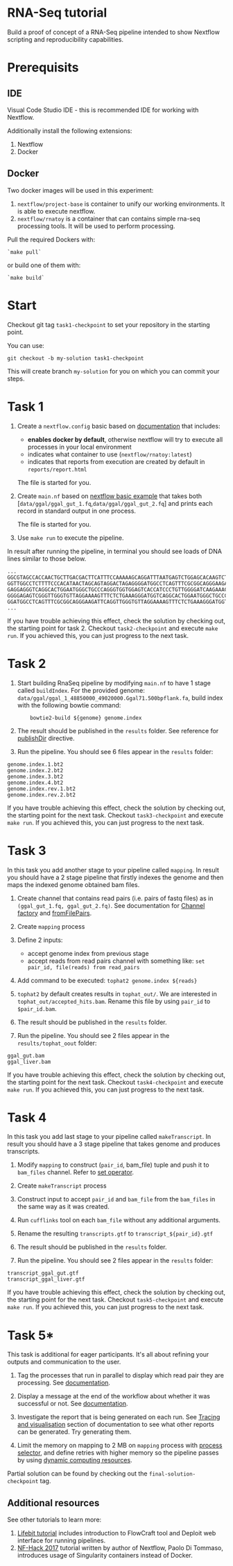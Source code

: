 RNA-Seq tutorial
======================

Build a proof of concept of a RNA-Seq pipeline intended to show Nextflow
scripting and reproducibility capabilities.

# Prerequisits

## IDE
Visual Code Studio IDE - this is recommended IDE for working with Nextflow.

Additionally install the following extensions:

1. Nextflow
2. Docker

## Docker

Two docker images will be used in this experiment:
1. `nextflow/project-base` is container to unify our working environments. It is able to execute nextflow.
2. `nextflow/rnatoy` is a container that can contains simple rna-seq processing tools. It will be used to perform processing.

Pull the required Dockers with: 

    `make pull`

or build one of them with:

    `make build`

# Start

Checkout git tag `task1-checkpoint` to set your repository in the starting point.

You can use:

`git checkout -b my-solution task1-checkpoint`

This will create branch `my-solution` for you on which you can commit your steps.

# Task 1

1. Create a `nextflow.config` basic based on [documentation](https://www.nextflow.io/docs/latest/config.html#configuration-file) that includes:
    * **enables docker by default**, otherwise nextflow will try to execute all processes in your local environment
    * indicates what container to use (`nextflow/rnatoy:latest`)
    * indicates that reports from execution are created by default in `reports/report.html`

    The file is started for you.

2. Create `main.nf` based on [nextflow basic example](https://www.nextflow.io/example1.html) that takes both [`data/ggal/ggal_gut_1.fq`,`data/ggal/ggal_gut_2.fq`] and prints each record in standard output in one process.

    The file is started for you.

3. Use `make run` to execute the pipeline.

In result after running the pipeline, in terminal you should see loads of DNA lines similar to those below.

```
...
GGCGTAGCCACCAACTGCTTGACGACTTCATTTCCAAAAAGCAGGATTTAATGAGTCTGGAGCACAAGTCTTATGAGGAGCAGCTGAGGGAACTGGGATTGCTTA
GGTTGGCCTCTTTTCCCACATAACTAGCAGTAGGACTAGAGGGGATGGCCTCAGTTTCGCGGCAGGGAAGATTCAGGTTGGGTGTTAGGAAAAGTTTCTCTGAAA
GAGGAGGGTCAGGCACTGGAATGGGCTGCCCAGGGTGGTGGAGTCACCATCCCTGTTGGGGATCAAGAAACATTTCACTGTGGTACTGAGGGATGTGGTTTAGTG
GGGGAGAGTCGGGTTGGGTGTTAGGAAAAGTTTCTCTGAAAGGGATGGTCAGGCACTGGAATGGGCTGCCCAGGGTGGTGGAGTCACCATCCCTGTTGGGGATCA
GGATGGCCTCAGTTTCGCGGCAGGGAAGATTCAGGTTGGGTGTTAGGAAAAGTTTCTCTGAAAGGGATGGTCAGGCACTGGAATGGGCTGCCCAGGGTGGTGGAG
...

```

If you have trouble achieving this effect, check the solution by checking out, the starting point for task 2. Checkout `task2-checkpoint` and execute `make run`. If you achieved this, you can just progress to the next task.

# Task 2

1. Start building RnaSeq pipeline by modifying `main.nf` to have 1 stage called `buildIndex`.
    For the provided genome: `data/ggal/ggal_1_48850000_49020000.Ggal71.500bpflank.fa`, build index with the following bowtie command:

    ```
        bowtie2-build ${genome} genome.index
    ```

2. The result should be published in the `results` folder. See reference for [publishDir](https://www.nextflow.io/docs/latest/process.html?highlight=publishdir#publishdir) directive. 

3. Run the pipeline. You should see 6 files appear in the `results` folder:

```
genome.index.1.bt2  
genome.index.2.bt2  
genome.index.3.bt2  
genome.index.4.bt2  
genome.index.rev.1.bt2  
genome.index.rev.2.bt2
```

If you have trouble achieving this effect, check the solution by checking out, the starting point for the next task. Checkout `task3-checkpoint` and execute `make run`. If you achieved this, you can just progress to the next task.

# Task 3

In this task you add another stage to your pipeline called `mapping`. In result you should have a 2 stage pipeline that firstly indexes the genome and then maps the indexed genome obtained bam files.

1. Create channel that contains read pairs (i.e. pairs of fastq files) as in `(ggal_gut_1.fq, ggal_gut_2.fq)`. See documentation for [Channel factory](https://www.nextflow.io/docs/latest/channel.html?highlight=fromfilepairs#channel-factory) and [fromFilePairs](https://www.nextflow.io/docs/latest/channel.html?highlight=fromfilepairs#fromfilepairs).

2. Create `mapping` process

3. Define 2 inputs:
    * accept genome index from previous stage
    * accept reads from read pairs channel with something like: `set pair_id, file(reads) from read_pairs`

4. Add command to be executed: `tophat2 genome.index ${reads}`

5. `tophat2` by default creates results in `tophat_out/`. We are interested in `tophat_out/accepted_hits.bam`. Rename this file by using `pair_id` to `$pair_id.bam`.

6. The result should be published in the `results` folder. 

7. Run the pipeline. You should see 2 files appear in the `results/tophat_oout` folder:

```
ggal_gut.bam
ggal_liver.bam
```

If you have trouble achieving this effect, check the solution by checking out, the starting point for the next task. Checkout `task4-checkpoint` and execute `make run`. If you achieved this, you can just progress to the next task.

# Task 4

In this task you add last stage to your pipeline called `makeTranscript`. In result you should have a 3 stage pipeline that takes genome and produces transcripts.

1. Modify `mapping` to construct (`pair_id`, bam_file) tuple and push it to `bam_files` channel. Refer to [set operator](https://www.nextflow.io/docs/latest/operator.html#set).

2. Create `makeTranscript` process

3. Construct input to accept `pair_id` and `bam_file` from the `bam_files` in the same way as it was created.

4. Run `cufflinks` tool on each `bam_file` without any additional arguments.

5. Rename the resulting `transcripts.gtf` to `transcript_${pair_id}.gtf`

6. The result should be published in the `results` folder. 

7. Run the pipeline. You should see 2 files appear in the `results` folder:

```
transcript_ggal_gut.gtf
transcript_ggal_liver.gtf
```

If you have trouble achieving this effect, check the solution by checking out, the starting point for the next task. Checkout `task5-checkpoint` and execute `make run`. If you achieved this, you can just progress to the next task.

# Task 5*

This task is additional for eager participants. It's all about refining your outputs and communication to the user.

1. Tag the processes that run in parallel to display which read pair they are processing. See [documentation](https://www.nextflow.io/docs/latest/tracing.html).

2. Display a message at the end of the workflow about whether it was successful or not. See [documentation](https://www.nextflow.io/docs/latest/metadata.html?highlight=workflow#completion-handler).

3. Investigate the report that is being generated on each run. See [Tracing and visualisation](https://www.nextflow.io/docs/latest/tracing.html) section of documentation to see what other reports can be generated. Try generating them.

4. Limit the memory on mapping to 2 MB on `mapping` process with [process selector](https://www.nextflow.io/docs/latest/config.html#process-selectors), and define retries with higher memory so the pipeline passes by using [dynamic computing resources](https://www.nextflow.io/docs/latest/process.html?highlight=memory#dynamic-computing-resources).


Partial solution can be found by checking out the `final-solution-checkpoint` tag.

## Additional resources

See other tutorials to learn more:
1. [Lifebit tutorial](https://github.com/lifebit-ai/lbf-hack-tutorial) includes introduction to FlowCraft tool and Deploit web interface for running pipelines.
2. [NF-Hack 2017](https://github.com/nextflow-io/nf-hack17-tutorial) tutorial written by author of Nextflow, Paolo Di Tommaso, introduces usage of Singularity containers instead of Docker.
